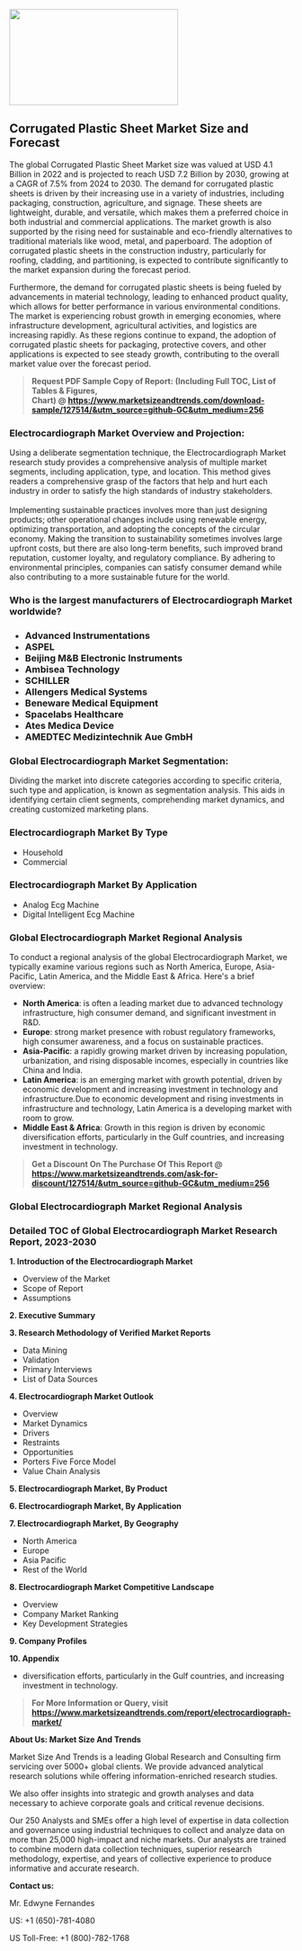 <p><img class="alignnone size-medium wp-image-20088" src="https://ffe5etoiles.com/wp-content/uploads/2024/12/MST1-300x171.png" alt="" width="300" height="171" /></p><h2>Corrugated Plastic Sheet Market Size and Forecast</h2><p>The global Corrugated Plastic Sheet Market size was valued at USD 4.1 Billion in 2022 and is projected to reach USD 7.2 Billion by 2030, growing at a CAGR of 7.5% from 2024 to 2030. The demand for corrugated plastic sheets is driven by their increasing use in a variety of industries, including packaging, construction, agriculture, and signage. These sheets are lightweight, durable, and versatile, which makes them a preferred choice in both industrial and commercial applications. The market growth is also supported by the rising need for sustainable and eco-friendly alternatives to traditional materials like wood, metal, and paperboard. The adoption of corrugated plastic sheets in the construction industry, particularly for roofing, cladding, and partitioning, is expected to contribute significantly to the market expansion during the forecast period.</p><p>Furthermore, the demand for corrugated plastic sheets is being fueled by advancements in material technology, leading to enhanced product quality, which allows for better performance in various environmental conditions. The market is experiencing robust growth in emerging economies, where infrastructure development, agricultural activities, and logistics are increasing rapidly. As these regions continue to expand, the adoption of corrugated plastic sheets for packaging, protective covers, and other applications is expected to see steady growth, contributing to the overall market value over the forecast period.</p></p><blockquote id="" class=""><strong>Request PDF Sample Copy of Report: (Including Full TOC, List of Tables &amp; Figures, Chart)&nbsp;@&nbsp;<strong><a href="https://www.marketsizeandtrends.com/download-sample/127514/&utm_source=github-GC&utm_medium=256" target="_blank">https://www.marketsizeandtrends.com/download-sample/127514/&utm_source=github-GC&utm_medium=256</a></strong></strong></blockquote><h3 id="" class="">Electrocardiograph Market&nbsp;Overview and Projection:</h3><p id="" class="">Using a deliberate segmentation technique, the Electrocardiograph Market research study provides a comprehensive analysis of multiple market segments, including application, type, and location. This method gives readers a comprehensive grasp of the factors that help and hurt each industry in order to satisfy the high standards of industry stakeholders. <br /> <br />Implementing sustainable practices involves more than just designing products; other operational changes include using renewable energy, optimizing transportation, and adopting the concepts of the circular economy. Making the transition to sustainability sometimes involves large upfront costs, but there are also long-term benefits, such improved brand reputation, customer loyalty, and regulatory compliance. By adhering to environmental principles, companies can satisfy consumer demand while also contributing to a more sustainable future for the world.</p><h3 id="" class="">Who is the largest manufacturers of&nbsp;Electrocardiograph Market worldwide?</h3><h3 class=""><p><ul><li>Advanced Instrumentations </li><li> ASPEL </li><li> Beijing M&B Electronic Instruments </li><li> Ambisea Technology </li><li> SCHILLER </li><li> Allengers Medical Systems </li><li> Beneware Medical Equipment </li><li> Spacelabs Healthcare </li><li> Ates Medica Device </li><li> AMEDTEC Medizintechnik Aue GmbH</li></ul></p></h3><h3 id="" class="">Global&nbsp;Electrocardiograph Market Segmentation:</h3><p id="" class="">Dividing the market into discrete categories according to specific criteria, such type and application, is known as segmentation analysis. This aids in identifying certain client segments, comprehending market dynamics, and creating customized marketing plans.</p><h3 id="" class="">Electrocardiograph Market&nbsp;By Type</h3><p><p><ul><li>Household</li><li> Commercial</p></li></ul></p></p><h3 id="" class="">Electrocardiograph Market&nbsp;By Application</h3><p class=""><p><ul><li>Analog Ecg Machine</li><li> Digital Intelligent Ecg Machine</li></ul></p></p><h3 id="" class="">Global Electrocardiograph Market Regional Analysis</h3><p id="" class="">To conduct a regional analysis of the global Electrocardiograph Market, we typically examine various regions such as North America, Europe, Asia-Pacific, Latin America, and the Middle East &amp; Africa. Here's a brief overview:</p><ul><li><strong>North America</strong>: is often a leading market due to advanced technology infrastructure, high consumer demand, and significant investment in R&amp;D.</li><li><strong>Europe</strong>: strong market presence with robust regulatory frameworks, high consumer awareness, and a focus on sustainable practices.</li><li><strong>Asia-Pacific</strong>: a rapidly growing market driven by increasing population, urbanization, and rising disposable incomes, especially in countries like China and India.</li><li><strong>Latin America</strong>: is an emerging market with growth potential, driven by economic development and increasing investment in technology and infrastructure.Due to economic development and rising investments in infrastructure and technology, Latin America is a developing market with room to grow.</li><li><strong>Middle East &amp; Africa</strong>: Growth in this region is driven by economic diversification efforts, particularly in the Gulf countries, and increasing investment in technology.</li></ul><blockquote id="" class=""><strong>Get a Discount On The Purchase Of This Report @ <strong><a href="https://www.marketsizeandtrends.com/ask-for-discount/127514/&utm_source=github-GC&utm_medium=256" target="_blank">https://www.marketsizeandtrends.com/ask-for-discount/127514/&utm_source=github-GC&utm_medium=256</a></strong></strong></blockquote><h3 id="" class="">Global Electrocardiograph Market Regional Analysis</h3><h3 id="" class="">Detailed TOC of Global Electrocardiograph Market Research Report, 2023-2030</h3><p id="" class=""><strong>1. Introduction of the Electrocardiograph Market</strong></p><ul><li>Overview of the Market</li><li>Scope of Report</li><li>Assumptions</li></ul><p id="" class=""><strong>2. Executive Summary</strong></p><p id="" class=""><strong>3. Research Methodology of Verified Market Reports</strong></p><ul><li>Data Mining</li><li>Validation</li><li>Primary Interviews</li><li>List of Data Sources</li></ul><p id="" class=""><strong>4. Electrocardiograph Market Outlook</strong></p><ul><li>Overview</li><li>Market Dynamics</li><li>Drivers</li><li>Restraints</li><li>Opportunities</li><li>Porters Five Force Model</li><li>Value Chain Analysis</li></ul><p id="" class=""><strong>5. Electrocardiograph Market, By Product</strong></p><p id="" class=""><strong>6. Electrocardiograph Market, By Application</strong></p><p id="" class=""><strong>7. Electrocardiograph Market, By Geography</strong></p><ul><li>North America</li><li>Europe</li><li>Asia Pacific</li><li>Rest of the World</li></ul><p id="" class=""><strong>8. Electrocardiograph Market Competitive Landscape</strong></p><ul><li>Overview</li><li>Company Market Ranking</li><li>Key Development Strategies</li></ul><p id="" class=""><strong>9. Company Profiles</strong></p><p id="" class=""><strong>10. Appendix</strong></p><ul><li>diversification efforts, particularly in the Gulf countries, and increasing investment in technology.</li></ul><blockquote id="" class=""><strong>For More Information or Query, visit <strong><strong><a href="https://www.marketsizeandtrends.com/report/electrocardiograph-market/" target="_blank">https://www.marketsizeandtrends.com/report/electrocardiograph-market/</a></strong></strong></strong></blockquote><p id="" class=""><strong>About Us: Market Size And Trends</strong></p><p id="" class="">Market Size And Trends is a leading Global Research and Consulting firm servicing over 5000+ global clients. We provide advanced analytical research solutions while offering information-enriched research studies.</p><p id="" class="">We also offer insights into strategic and growth analyses and data necessary to achieve corporate goals and critical revenue decisions.</p><p id="" class="">Our 250 Analysts and SMEs offer a high level of expertise in data collection and governance using industrial techniques to collect and analyze data on more than 25,000 high-impact and niche markets. Our analysts are trained to combine modern data collection techniques, superior research methodology, expertise, and years of collective experience to produce informative and accurate research.</p><p id="" class=""><strong>Contact us:</strong></p><p id="" class="">Mr. Edwyne Fernandes</p><p id="" class="">US: +1 (650)-781-4080</p><p id="" class="">US Toll-Free: +1 (800)-782-1768</p>
